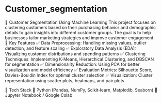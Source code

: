 # Customer_segmentation
📌 Customer Segmentation Using Machine Learning This project focuses on clustering customers based on their purchasing behavior and demographic details to gain insights into different customer groups. The goal is to help businesses tailor marketing strategies and improve customer engagement.
🔹 Key Features
✅ Data Preprocessing: Handling missing values, outlier detection, and feature scaling
✅ Exploratory Data Analysis (EDA): Visualizing customer distributions and spending patterns
✅ Clustering Techniques: Implementing K-Means, Hierarchical Clustering, and DBSCAN for segmentation
✅ Dimensionality Reduction: Using PCA for better visualization and model efficiency
✅ Evaluation Metrics: Silhouette Score, Davies-Bouldin Index for optimal cluster selection
✅ Visualization: Cluster representation using scatter plots, heatmaps, and pair plots

🔹 Tech Stack
🔹 Python (Pandas, NumPy, Scikit-learn, Matplotlib, Seaborn)
🔹 Jupyter Notebook / Google Colab

